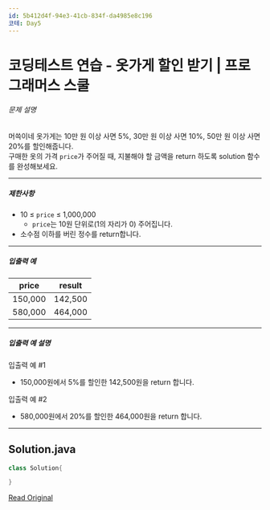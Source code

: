 ```yaml
---
id: 5b412d4f-94e3-41cb-834f-da4985e8c196
코테: Day5
---
```


# 코딩테스트 연습 - 옷가게 할인 받기 | 프로그래머스 스쿨

###### 문제 설명

머쓱이네 옷가게는 10만 원 이상 사면 5%, 30만 원 이상 사면 10%, 50만 원 이상 사면 20%를 할인해줍니다.  
구매한 옷의 가격 `price`가 주어질 때, 지불해야 할 금액을 return 하도록 solution 함수를 완성해보세요.

---

##### 제한사항

* 10 ≤ `price` ≤ 1,000,000  
   * `price`는 10원 단위로(1의 자리가 0) 주어집니다.
* 소수점 이하를 버린 정수를 return합니다.

---

##### 입출력 예

| price   | result  |
| ------- | ------- |
| 150,000 | 142,500 |
| 580,000 | 464,000 |

---

##### 입출력 예 설명

입출력 예 #1

* 150,000원에서 5%를 할인한 142,500원을 return 합니다.

입출력 예 #2

* 580,000원에서 20%를 할인한 464,000원을 return 합니다.

---
## Solution.java

```java
class Solution{

}
```

[Read Original](https://school.programmers.co.kr/learn/courses/30/lessons/120818)